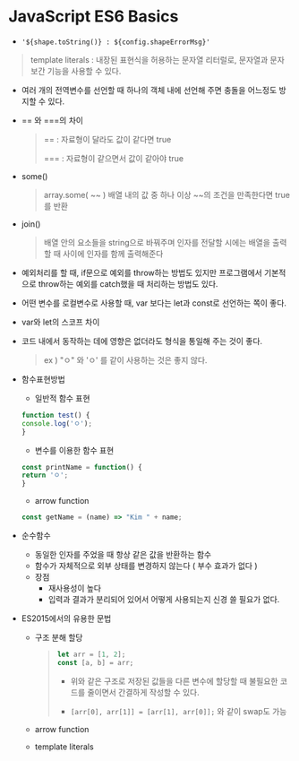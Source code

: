 # JavaScript ES6 Basics


- `'${shape.toString()} : ${config.shapeErrorMsg}'`

> template literals : 내장된 표현식을 허용하는 문자열 리터럴로, 문자열과 문자 보간 기능을 사용할 수 있다.


- 여러 개의 전역변수를 선언할 때 하나의 객체 내에 선언해 주면 충돌을 어느정도 방지할 수 있다.



- == 와 ===의 차이
	> == : 자료형이 달라도 값이 같다면 true 
	>
	> === : 자료형이 같으면서 값이 같아야 true
- some()
	> array.some( ~~ ) 배열 내의 값 중 하나 이상 ~~의 조건을 만족한다면 true를 반환

- join()
 	> 배열 안의 요소들을 string으로 바꿔주며 인자를 전달할 시에는 배열을 출력할 때 사이에 인자를 함께 출력해준다

- 예외처리를 할 때, if문으로 예외를 throw하는 방법도 있지만 프로그램에서 기본적으로 throw하는 예외를 catch했을 때 처리하는 방법도 있다.

- 어떤 변수를 로컬변수로 사용할 때, var 보다는 let과 const로 선언하는 쪽이 좋다.
- var와 let의 스코프 차이

- 코드 내에서 동작하는 데에 영향은 없더라도 형식을 통일해 주는 것이 좋다.

	> ex ) "ㅇ" 와 'ㅇ' 를 같이 사용하는 것은 좋지 않다.



- 함수표현방법

	- 일반적 함수 표현

    ```js
    function test() { 
    console.log('ㅇ'); 
    }
	```

 	- 변수를 이용한 함수 표현

    ```js
    const printName = function() {
    return 'ㅇ';
    }
    ```
  	- arrow function

    ```js
    const getName = (name) => "Kim " + name;
    ```

- 순수함수

  - 동일한 인자를 주었을 때 항상 같은 값을 반환하는 함수
  - 함수가 자체적으로 외부 상태를 변경하지 않는다 ( 부수 효과가 없다 )
  - 장점
  	- 재사용성이 높다
    - 입력과 결과가 분리되어 있어서 어떻게 사용되는지 신경 쓸 필요가 없다.

- ES2015에서의 유용한 문법

  - 구조 분해 할당

    > ```js
    > let arr = [1, 2];
    > const [a, b] = arr;
    > ```
    >
    > - 위와 같은 구조로 저장된 값들을 다른 변수에 할당할 때 불필요한 코드를 줄이면서 간결하게 작성할 수 있다.
    >
    > - ```[arr[0], arr[1]] = [arr[1], arr[0]];``` 와 같이 swap도 가능

  - arrow function
  - template literals



